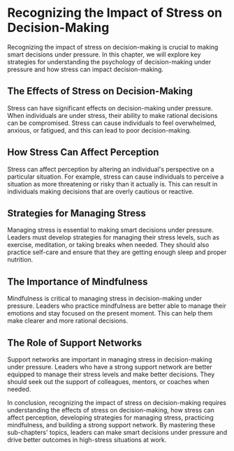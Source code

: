 Recognizing the Impact of Stress on Decision-Making
==============================================================================================================================

Recognizing the impact of stress on decision-making is crucial to making smart decisions under pressure. In this chapter, we will explore key strategies for understanding the psychology of decision-making under pressure and how stress can impact decision-making.

The Effects of Stress on Decision-Making
----------------------------------------

Stress can have significant effects on decision-making under pressure. When individuals are under stress, their ability to make rational decisions can be compromised. Stress can cause individuals to feel overwhelmed, anxious, or fatigued, and this can lead to poor decision-making.

How Stress Can Affect Perception
--------------------------------

Stress can affect perception by altering an individual's perspective on a particular situation. For example, stress can cause individuals to perceive a situation as more threatening or risky than it actually is. This can result in individuals making decisions that are overly cautious or reactive.

Strategies for Managing Stress
------------------------------

Managing stress is essential to making smart decisions under pressure. Leaders must develop strategies for managing their stress levels, such as exercise, meditation, or taking breaks when needed. They should also practice self-care and ensure that they are getting enough sleep and proper nutrition.

The Importance of Mindfulness
-----------------------------

Mindfulness is critical to managing stress in decision-making under pressure. Leaders who practice mindfulness are better able to manage their emotions and stay focused on the present moment. This can help them make clearer and more rational decisions.

The Role of Support Networks
----------------------------

Support networks are important in managing stress in decision-making under pressure. Leaders who have a strong support network are better equipped to manage their stress levels and make better decisions. They should seek out the support of colleagues, mentors, or coaches when needed.

In conclusion, recognizing the impact of stress on decision-making requires understanding the effects of stress on decision-making, how stress can affect perception, developing strategies for managing stress, practicing mindfulness, and building a strong support network. By mastering these sub-chapters' topics, leaders can make smart decisions under pressure and drive better outcomes in high-stress situations at work.
